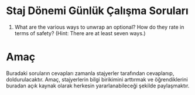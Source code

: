 # Staj Dönemi Günlük Çalışma Soruları

1. What are the various ways to unwrap an optional? How do they rate in terms of safety? (Hint: There are at least seven ways.)


# Amaç
Buradaki soruların cevapları zamanla stajyerler tarafından cevaplanıp, doldurulacaktır.
Amaç, stajyerlerin bilgi birikimini arttırmak ve öğrendiklerini buradan açık kaynak olarak herkesin yararlanabileceği şekilde paylaşmaktır.
